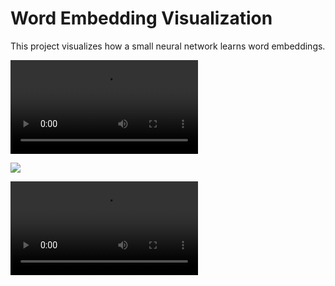 # Word Embedding Visualization

This project visualizes how a small neural network learns word embeddings.

![](video_no_background.mp4)

![](gif_1.gif)

![](video_2.mp4)

